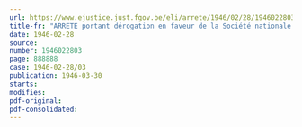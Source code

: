 ```yaml
---
url: https://www.ejustice.just.fgov.be/eli/arrete/1946/02/28/1946022803/justel
title-fr: "ARRETE portant dérogation en faveur de la Société nationale des Chemins de Fer belges, aux dispositions de l'arrêté du Régent du 11 février 1946, instituant des organes de sécurité et d'hygiène dans les entreprises industrielles et commerciales, ainsi que dans les services et établissements publics ou d'utilité publique"
date: 1946-02-28
source:
number: 1946022803
page: 888888
case: 1946-02-28/03
publication: 1946-03-30
starts:
modifies:
pdf-original:
pdf-consolidated:
---
```



